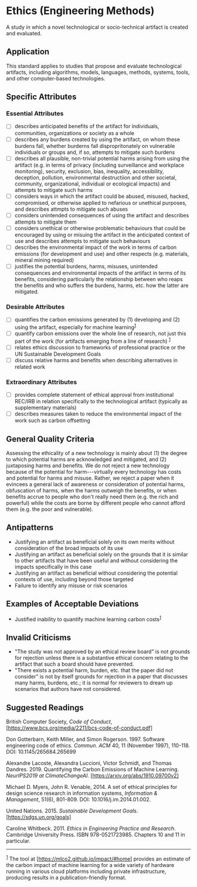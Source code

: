 # Ethics (Engineering Methods)

A study in which a novel technological or socio-technical artifact is created and evaluated.

## Application

This standard applies to studies that propose and evaluate technological artifacts, including algorithms, models, languages,
methods, systems, tools, and other computer-based technologies.

## Specific Attributes
### Essential Attributes
- [ ] describes anticipated benefits of the artifact for individuals, communities, organizations or society as a whole
- [ ] describes any burdens created by using the artifact, on whom these burdens fall, whether burderns fall dispropritonately on vulnerable individuals or groups and, if so, attempts to mitigate such burdens
- [ ] describes all plausible, non-trivial potential harms arising from using the artifact (e.g. in terms of privacy (including surveillance and workplace monitoring), security, exclusion, bias, inequality, accessibility, deception, pollution, environmental destructiion and other societal, community, organizational, individual or ecological impacts) and attempts to mitigate such harms
- [ ] considers ways in which the artifact could be abused, misused, hacked, compromised, or otherwise applied to nefarious or unethical purposes, and describes attmpts to mitigate such abuses
- [ ] considers unintended consequences of using the artifact and describes attempts to mitigate them
- [ ] considers unethical or otherwise problematic behaviours that could be encouraged by using or misuing the artifact in the anticipated context of use and describes attempts to mitigate such behaviours
- [ ] describes the environmental impact of the work in terms of carbon emissions (for development and use) and other respects (e.g. materials, mineral mining required)
- [ ] justifies the potential burdens, harms, misuses, unintended consequences and environmental impacts of the artifact in terms of its benefits, considering particularly the relationship between who reaps the benefits and who suffers the burdens, harms, etc. how the latter are mitigated. 

### Desirable Attributes
- [ ] quantifies the carbon emissions generated by (1) developing and (2) using the artifact, especially for machine learning<sup>[1](myfootnote1)</sup>
- [ ] quantify carbon emissions over the whole line of research, not just this part of the work (for artifacts emerging from a line of research) <sup>[1](myfootnote1)</sup>
- [ ] relates ethics discussion to frameworks of professional practice or the UN Sustainable Development Goals
- [ ] discuss relative harms and benefits when describing alternatives in related work

### Extraordinary Attributes
- [ ] provides complete statement of ethical approval from institutional REC/IRB in relation specifically to the technological artifact (typically as supplementary materials)
- [ ] describes measures taken to reduce the environmental impact of the work such as carbon offsetting

## General Quality Criteria

Assessing the ethicality of a new technology is mainly about (1) the degree to which potential harms are acknowledged and mitigated, and (2) juxtaposing harms and benefits. We do not reject a new technology because of the potential for harm---virtually every technology has costs and potential for harms and misuse. Rather, we reject a paper when it evincees a general lack of awareness or consideration of potential harms, obfuscation of harms, when the harms outweigh the benefits, or when benefits accrue to people who don't really need them (e.g. the rich and powerful) while the costs are borne by different people who cannot afford them (e.g. the poor and vulnerable).  

## Antipatterns

- Justifying an artifact as beneficial solely on its own merits without consideration of the broad impacts of its use
- Justifying an artifact as beneficial solely on the grounds that it is similar to other artifacts that have been useful and without considering the impacts specifically in this case
- Justifying an artifact as beneficial without considering the potential contexts of use, including beyond those targeted
- Failure to identify any misuse or risk scenarios

## Examples of Acceptable Deviations

- Justified inability to quantify machine learning carbon costs<sup>[1](myfootnote1)</sup>

## Invalid Criticisms

- "The study was not approved by an ethical review board" is not grounds for rejection unless there is a substantive ethical concern relating to the artifact that such a board should have prevented.
- "There exists a potential harm, burden, etc. that the paper did not consider" is not by itself grounds for rejection in a paper that discusses many harms, burdens, etc.; it is normal for reviewers to dream up scenarios that authors have not considered.    

## Suggested Readings

British Computer Society, *Code of Conduct*, [https://www.bcs.org/media/2211/bcs-code-of-conduct.pdf]

Don Gotterbarn, Keith Miller, and Simon Rogerson. 1997. Software engineering code of ethics. *Commun. ACM* 40, 11 (November 1997), 110-118. DOI: 10.1145/265684.265699

Alexandre Lacoste, Alexandra Luccioni, Victor Schmidt, and Thomas Dandres.  2019.  Quantifying the Carbon Emissions of Machine Learning.  *NeurIPS2019 at ClimateChangeAI.*  [https://arxiv.org/abs/1910.09700v2]

Michael D. Myers, John R. Venable, 2014. A set of ethical principles for design science research in information systems, *Information & Management*, 51(6), 801-809.  DOI: 10.1016/j.im.2014.01.002.

United Nations. 2015.  *Sustainable Development Goals*. [https://sdgs.un.org/goals]

Caroline Whitbeck. 2011.  *Ethics in Engineering Practice and Research*. Cambridge University Press.  ISBN 978-0521723985.  Chapters 10 and 11 in particular.

---
<sup>[1](myfootnote1)</sup> The tool at [https://mlco2.github.io/impact/#home] provides an estimate of the carbon impact of machine learning for a wide variety of hardware running in various cloud platforms including private infrastructure, producing results in a publication-friendly format.
